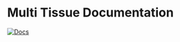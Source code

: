 # Multi Tissue Documentation


[![Docs](https://img.shields.io/website?down_color=red&down_message=offline&label=Visit%20Docs&style=for-the-badge&up_color=success&up_message=online&url=https%3A%2F%2Fmtt.murphs.team)](http://mtt.murphs.team) 
